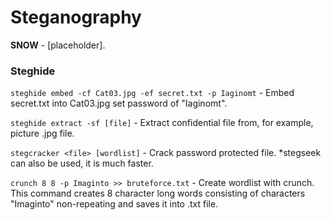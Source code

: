 # Steganography

**SNOW** - [placeholder]. 

### Steghide

```steghide embed -cf Cat03.jpg -ef secret.txt -p Iaginomt``` - Embed secret.txt into Cat03.jpg set password of "Iaginomt".

```steghide extract -sf [file]``` - Extract confidential file from, for example, picture .jpg file.

```stegcracker <file> [wordlist]``` - Crack password protected file. *stegseek can also be used, it is much faster.

```crunch 8 8 -p Imaginto >> bruteforce.txt``` - Create wordlist with crunch. This command creates 8 character long words consisting of characters "Imaginto" non-repeating and saves it into .txt file.

